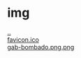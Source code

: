 # img 
<a href='https://gabrielryanft.github.io/learning/cursoemvideo/htmlecss/html' target='_self' rel='prev'>..</a><br/>
<a href='https://gabrielryanft.github.io/learning/cursoemvideo/htmlecss/html/img/favicon.ico' target='_blank' rel='next'>favicon.ico</a><br/>
<a href='https://gabrielryanft.github.io/learning/cursoemvideo/htmlecss/html/img/gab-bombado.png.png' target='_blank' rel='next'>gab-bombado.png.png</a><br/>
